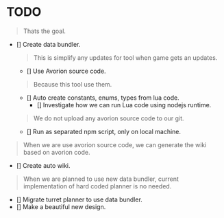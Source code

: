 # TODO
> Thats the goal.
- [] Create data bundler.

  > This is simplify any updates for tool when game gets an updates.
  - [] Use Avorion source code.

  > Because this tool use them.
  - [] Auto create constants, enums, types from lua code.
    - [] Investigate how we can run Lua code using nodejs runtime.

  > We do not upload any avorion source code to our git.
  - [] Run as separated npm script, only on local machine.

> When we are use avorion source code, we can generate the wiki based on avorion code.
- [] Create auto wiki.

> When we are planned to use new data bundler, current implementation of hard coded planner is no needed.
- [] Migrate turret planner to use data bundler.
- [] Make a beautiful new design.

